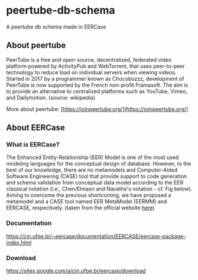 # peertube-db-schema
A peertube db schema made in EERCase

## About peertube
PeerTube is a free and open-source, decentralized, federated video platform powered by ActivityPub and WebTorrent, that uses peer-to-peer technology to reduce load on individual servers when viewing videos. Started in 2017 by a programmer known as Chocobozzz, development of PeerTube is now supported by the French non-profit Framasoft. The aim is to provide an alternative to centralized platforms such as YouTube, Vimeo, and Dailymotion. (source: wikipedia)

More about peertube:
[https://joinpeertube.org/](https://joinpeertube.org/)

## About EERCase

### What is EERCase?
The Enhanced Entity-Relationship (EER) Model is one of the most used modeling languages for the conceptual design of database. However, to the best of our knowledge, there are no metamodels and Computer-Aided Software Engineering (CASE) tool that provide support to code generation and schema validation from conceptual data model according to the EER classical notation (i.e., Chen/Elmasri and Navathe's notation -  cf. Fig below). Aiming to overcome the previous shortcoming, we have proposed a metamodel and a CASE tool named EER MetaModel (EERMM) and EERCASE, respectively. (taken from the official website [here](https://sites.google.com/a/cin.ufpe.br/eercase/apresentacao))

### Documentation
https://cin.ufpe.br/~eercase/documentation/EERCASE/eercase-package-index.html

### Download
https://sites.google.com/a/cin.ufpe.br/eercase/download
